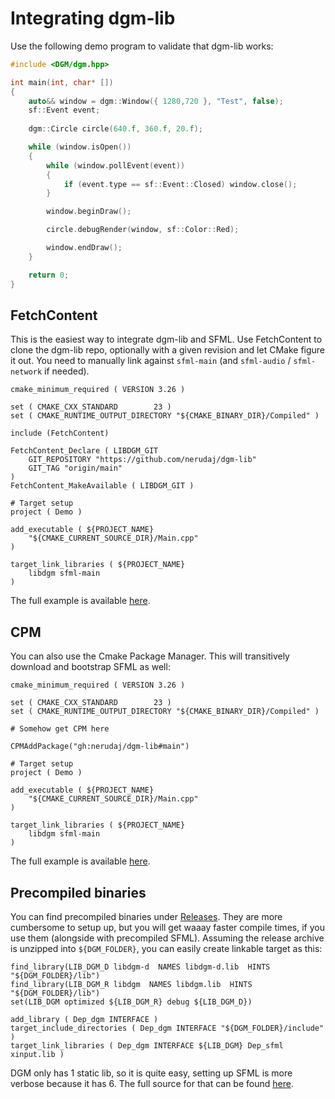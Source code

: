 # Integrating dgm-lib

Use the following demo program to validate that dgm-lib works:

```cpp
#include <DGM/dgm.hpp>

int main(int, char* [])
{
	auto&& window = dgm::Window({ 1280,720 }, "Test", false);
	sf::Event event;
	
	dgm::Circle circle(640.f, 360.f, 20.f);

	while (window.isOpen())
	{
		while (window.pollEvent(event))
		{
			if (event.type == sf::Event::Closed) window.close();
		}

		window.beginDraw();

		circle.debugRender(window, sf::Color::Red);

		window.endDraw();
	}

	return 0;
}
```

## FetchContent

This is the easiest way to integrate dgm-lib and SFML. Use FetchContent to clone the dgm-lib repo, optionally with a given revision and let CMake figure it out. You need to manually link against `sfml-main` (and `sfml-audio` / `sfml-network` if needed).

```
cmake_minimum_required ( VERSION 3.26 )

set ( CMAKE_CXX_STANDARD		23 )
set ( CMAKE_RUNTIME_OUTPUT_DIRECTORY "${CMAKE_BINARY_DIR}/Compiled" )

include (FetchContent)

FetchContent_Declare ( LIBDGM_GIT
	GIT_REPOSITORY "https://github.com/nerudaj/dgm-lib"
	GIT_TAG "origin/main"
)
FetchContent_MakeAvailable ( LIBDGM_GIT )

# Target setup
project ( Demo )

add_executable ( ${PROJECT_NAME}
    "${CMAKE_CURRENT_SOURCE_DIR}/Main.cpp"
)

target_link_libraries ( ${PROJECT_NAME}
    libdgm sfml-main
)
```

The full example is available [here](../integration_tests/fetch_git).

## CPM

You can also use the Cmake Package Manager. This will transitively download and bootstrap SFML as well:

```
cmake_minimum_required ( VERSION 3.26 )

set ( CMAKE_CXX_STANDARD		23 )
set ( CMAKE_RUNTIME_OUTPUT_DIRECTORY "${CMAKE_BINARY_DIR}/Compiled" )

# Somehow get CPM here

CPMAddPackage("gh:nerudaj/dgm-lib#main")

# Target setup
project ( Demo )

add_executable ( ${PROJECT_NAME}
    "${CMAKE_CURRENT_SOURCE_DIR}/Main.cpp"
)

target_link_libraries ( ${PROJECT_NAME}
    libdgm sfml-main
)
```

The full example is available [here](../integration_tests/cpm).

## Precompiled binaries

You can find precompiled binaries under [Releases](https://github.com/nerudaj/dgm-lib/releases). They are more cumbersome to setup up, but you will get waaay faster compile times, if you use them (alongside with precompiled SFML). Assuming the release archive is unzipped into `${DGM_FOLDER}`, you can easily create linkable target as this:

```
find_library(LIB_DGM_D libdgm-d  NAMES libdgm-d.lib  HINTS "${DGM_FOLDER}/lib")
find_library(LIB_DGM_R libdgm  NAMES libdgm.lib  HINTS "${DGM_FOLDER}/lib")
set(LIB_DGM optimized ${LIB_DGM_R} debug ${LIB_DGM_D})

add_library ( Dep_dgm INTERFACE )
target_include_directories ( Dep_dgm INTERFACE "${DGM_FOLDER}/include" )
target_link_libraries ( Dep_dgm INTERFACE ${LIB_DGM} Dep_sfml xinput.lib )
```

DGM only has 1 static lib, so it is quite easy, setting up SFML is more verbose because it has 6. The full source for that can be found [here](../integration_tests/fetch_release).

